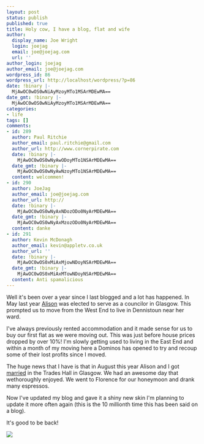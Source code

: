 ```yaml
---
layout: post
status: publish
published: true
title: Holy cow, I have a blog, flat and wife
author:
  display_name: Joe Wright
  login: joejag
  email: joe@joejag.com
  url: ''
author_login: joejag
author_email: joe@joejag.com
wordpress_id: 86
wordpress_url: http://localhost/wordpress/?p=86
date: !binary |-
  MjAwOC0wOS0wNiAyMzoyMTo1MSArMDEwMA==
date_gmt: !binary |-
  MjAwOC0wOS0wNiAyMzoyMTo1MSArMDEwMA==
categories:
- life
tags: []
comments:
- id: 289
  author: Paul Ritchie
  author_email: paul.ritchie@gmail.com
  author_url: http://www.cornerpirate.com
  date: !binary |-
    MjAwOC0wOS0wNyAwODoyMTo1NSArMDEwMA==
  date_gmt: !binary |-
    MjAwOC0wOS0wNyAwNzoyMTo1NSArMDEwMA==
  content: welcommen!
- id: 290
  author: JoeJag
  author_email: joe@joejag.com
  author_url: http://
  date: !binary |-
    MjAwOC0wOS0wNyAxNDozODo0NyArMDEwMA==
  date_gmt: !binary |-
    MjAwOC0wOS0wNyAxMzozODo0NyArMDEwMA==
  content: danke
- id: 291
  author: Kevin McDonagh
  author_email: kevin@appletv.co.uk
  author_url: ''
  date: !binary |-
    MjAwOC0wOS0xMiAxMjowNDoyNSArMDEwMA==
  date_gmt: !binary |-
    MjAwOC0wOS0xMiAxMTowNDoyNSArMDEwMA==
  content: Anti spamalicious
---
```

<p>Well it's been over a year since I last blogged and a lot has happened. In May last year <a href="http://www.glasgow.gov.uk/en/YourCouncil/Council_Committees/Councillors/w9c2679.htm">Alison</a> was elected to serve as a councilor in Glasgow. This prompted us to move from the West End to live in Dennistoun near her ward.</p>
<p>I've always previously rented accommodation and it made sense for us to buy our first flat as we were moving out. This was just before house prices dropped by over 10%! I'm slowly getting used to living in the East End and within a month of my moving here a Dominos has opened to try and recoup some of their lost profits since I moved.</p>
<p>The huge news that I have is that in August this year Alison and I got <a href="http://flickr.com/photos/potatojunkie/sets/72157606648321511/">married</a> in the Trades Hall in Glasgow. We had an awesome day that wethoroughly enjoyed. We went to Florence for our honeymoon and drank many espressos.</p>
<p>Now I've updated my blog and gave it a shiny new skin I'm planning to update it more often again (this is the 10 millionth time this has been said on a blog).</p>
<p>It's good to be back!</p>
<p><img src="{{ site.url }}/images/2008/married.jpg" /></p>
